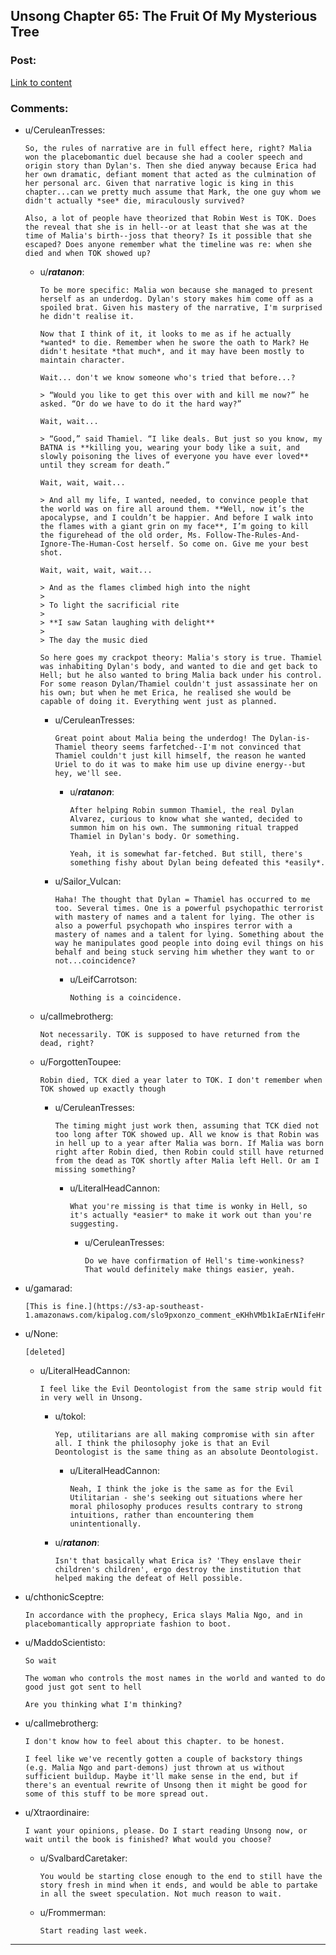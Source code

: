 ## Unsong Chapter 65: The Fruit Of My Mysterious Tree

### Post:

[Link to content](http://unsongbook.com/chapter-65-the-fruit-of-my-mysterious-tree/)

### Comments:

- u/CeruleanTresses:
  ```
  So, the rules of narrative are in full effect here, right? Malia won the placebomantic duel because she had a cooler speech and origin story than Dylan's. Then she died anyway because Erica had her own dramatic, defiant moment that acted as the culmination of her personal arc. Given that narrative logic is king in this chapter...can we pretty much assume that Mark, the one guy whom we didn't actually *see* die, miraculously survived?

  Also, a lot of people have theorized that Robin West is TOK. Does the reveal that she is in hell--or at least that she was at the time of Malia's birth--joss that theory? Is it possible that she escaped? Does anyone remember what the timeline was re: when she died and when TOK showed up?
  ```

  - u/___ratanon___:
    ```
    To be more specific: Malia won because she managed to present herself as an underdog. Dylan's story makes him come off as a spoiled brat. Given his mastery of the narrative, I'm surprised he didn't realise it.

    Now that I think of it, it looks to me as if he actually *wanted* to die. Remember when he swore the oath to Mark? He didn't hesitate *that much*, and it may have been mostly to maintain character.

    Wait... don't we know someone who's tried that before...?

    > “Would you like to get this over with and kill me now?” he asked. “Or do we have to do it the hard way?”

    Wait, wait...

    > “Good,” said Thamiel. “I like deals. But just so you know, my BATNA is **killing you, wearing your body like a suit, and slowly poisoning the lives of everyone you have ever loved** until they scream for death.”

    Wait, wait, wait...

    > And all my life, I wanted, needed, to convince people that the world was on fire all around them. **Well, now it’s the apocalypse, and I couldn’t be happier. And before I walk into the flames with a giant grin on my face**, I’m going to kill the figurehead of the old order, Ms. Follow-The-Rules-And-Ignore-The-Human-Cost herself. So come on. Give me your best shot.

    Wait, wait, wait, wait...

    > And as the flames climbed high into the night
    >
    > To light the sacrificial rite
    >
    > **I saw Satan laughing with delight**
    >
    > The day the music died

    So here goes my crackpot theory: Malia's story is true. Thamiel was inhabiting Dylan's body, and wanted to die and get back to Hell; but he also wanted to bring Malia back under his control. For some reason Dylan/Thamiel couldn't just assassinate her on his own; but when he met Erica, he realised she would be capable of doing it. Everything went just as planned.
    ```

    - u/CeruleanTresses:
      ```
      Great point about Malia being the underdog! The Dylan-is-Thamiel theory seems farfetched--I'm not convinced that Thamiel couldn't just kill himself, the reason he wanted Uriel to do it was to make him use up divine energy--but hey, we'll see.
      ```

      - u/___ratanon___:
        ```
        After helping Robin summon Thamiel, the real Dylan Alvarez, curious to know what she wanted, decided to summon him on his own. The summoning ritual trapped Thamiel in Dylan's body. Or something.

        Yeah, it is somewhat far-fetched. But still, there's something fishy about Dylan being defeated this *easily*.
        ```

    - u/Sailor_Vulcan:
      ```
      Haha! The thought that Dylan = Thamiel has occurred to me too. Several times. One is a powerful psychopathic terrorist with mastery of names and a talent for lying. The other is also a powerful psychopath who inspires terror with a mastery of names and a talent for lying. Something about the way he manipulates good people into doing evil things on his behalf and being stuck serving him whether they want to or not...coincidence?
      ```

      - u/LeifCarrotson:
        ```
        Nothing is a coincidence.
        ```

  - u/callmebrotherg:
    ```
    Not necessarily. TOK is supposed to have returned from the dead, right?
    ```

  - u/ForgottenToupee:
    ```
    Robin died, TCK died a year later to TOK. I don't remember when TOK showed up exactly though
    ```

    - u/CeruleanTresses:
      ```
      The timing might just work then, assuming that TCK died not too long after TOK showed up. All we know is that Robin was in hell up to a year after Malia was born. If Malia was born right after Robin died, then Robin could still have returned from the dead as TOK shortly after Malia left Hell. Or am I missing something?
      ```

      - u/LiteralHeadCannon:
        ```
        What you're missing is that time is wonky in Hell, so it's actually *easier* to make it work out than you're suggesting.
        ```

        - u/CeruleanTresses:
          ```
          Do we have confirmation of Hell's time-wonkiness? That would definitely make things easier, yeah.
          ```

- u/gamarad:
  ```
  [This is fine.](https://s3-ap-southeast-1.amazonaws.com/kipalog.com/slo9pxonzo_comment_eKHhVMb1kIaErNIifeHrODfxiAng8OTu.jpg)
  ```

- u/None:
  ```
  [deleted]
  ```

  - u/LiteralHeadCannon:
    ```
    I feel like the Evil Deontologist from the same strip would fit in very well in Unsong.
    ```

    - u/tokol:
      ```
      Yep, utilitarians are all making compromise with sin after all. I think the philosophy joke is that an Evil Deontologist is the same thing as an absolute Deontologist.
      ```

      - u/LiteralHeadCannon:
        ```
        Neah, I think the joke is the same as for the Evil Utilitarian - she's seeking out situations where her moral philosophy produces results contrary to strong intuitions, rather than encountering them unintentionally.
        ```

    - u/___ratanon___:
      ```
      Isn't that basically what Erica is? 'They enslave their children's children', ergo destroy the institution that helped making the defeat of Hell possible.
      ```

- u/chthonicSceptre:
  ```
  In accordance with the prophecy, Erica slays Malia Ngo, and in placebomantically appropriate fashion to boot.
  ```

- u/MaddoScientisto:
  ```
  So wait

  The woman who controls the most names in the world and wanted to do good just got sent to hell

  Are you thinking what I'm thinking?
  ```

- u/callmebrotherg:
  ```
  I don't know how to feel about this chapter. to be honest. 

  I feel like we've recently gotten a couple of backstory things (e.g. Malia Ngo and part-demons) just thrown at us without sufficient buildup. Maybe it'll make sense in the end, but if there's an eventual rewrite of Unsong then it might be good for some of this stuff to be more spread out.
  ```

- u/Xtraordinaire:
  ```
  I want your opinions, please. Do I start reading Unsong now, or wait until the book is finished? What would you choose?
  ```

  - u/SvalbardCaretaker:
    ```
    You would be starting close enough to the end to still have the story fresh in mind when it ends, and would be able to partake in all the sweet speculation. Not much reason to wait.
    ```

  - u/Frommerman:
    ```
    Start reading last week.
    ```

---

